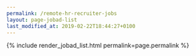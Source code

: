 ```yaml
---
permalink: /remote-hr-recruiter-jobs
layout: page-jobad-list
last_modified_at: 2019-02-22T18:44:27+0100
---
```

{% include render_jobad_list.html permalink=page.permalink %}
